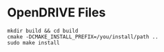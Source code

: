 # OpenDRIVE Files

```shell
mkdir build && cd build
cmake -DCMAKE_INSTALL_PREFIX=/you/install/path ..
sudo make install
```
